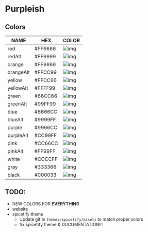 # Purpleish

## Colors

| NAME      | HEX     | COLOR                                                        |
| --------- | ------- | ------------------------------------------------------------ |
| red       | #FF6666 | ![img](https://raw.ehan.dev/purpleish/assets/colors/red.png) |
| redAlt    | #FF9999 | ![img](https://raw.ehan.dev/purpleish/assets/colors/redAlt.png) |
| orange    | #FF9966 | ![img](https://raw.ehan.dev/purpleish/assets/colors/orange.png) |
| orangeAlt | #FFCC99 | ![img](https://raw.ehan.dev/purpleish/assets/colors/orangeAlt.png) |
| yellow    | #FFCC66 | ![img](https://raw.ehan.dev/purpleish/assets/colors/yellow.png) |
| yellowAlt | #FFFF99 | ![img](https://raw.ehan.dev/purpleish/assets/colors/yellowAlt.png) |
| green     | #66CC66 | ![img](https://raw.ehan.dev/purpleish/assets/colors/green.png) |
| greenAlt  | #99FF99 | ![img](https://raw.ehan.dev/purpleish/assets/colors/greenAlt.png) |
| blue      | #6666CC | ![img](https://raw.ehan.dev/purpleish/assets/colors/blue.png) |
| blueAlt   | #9999FF | ![img](https://raw.ehan.dev/purpleish/assets/colors/blueAlt.png) |
| purple    | #9966CC | ![img](https://raw.ehan.dev/purpleish/assets/colors/purple.png) |
| purpleAlt | #CC99FF | ![img](https://raw.ehan.dev/purpleish/assets/colors/purpleAlt.png) |
| pink      | #CC66CC | ![img](https://raw.ehan.dev/purpleish/assets/colors/pink.png) |
| pinkAlt   | #FF99FF | ![img](https://raw.ehan.dev/purpleish/assets/colors/pinkAlt.png) |
| white     | #CCCCFF | ![img](https://raw.ehan.dev/purpleish/assets/colors/white.png) |
| gray      | #333366 | ![img](https://raw.ehan.dev/purpleish/assets/colors/gray.png) |
| black     | #000033 | ![img](https://raw.ehan.dev/purpleish/assets/colors/black.png) |

## TODO:

- NEW COLORS FOR **EVERYTHING**
- website
- spicetify theme
    - Update gif in `themes/spicetify/assets` to match proper colors
    - fix spicetify theme & DOCUMENTATION!!!
